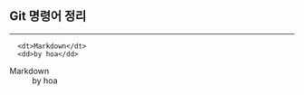 ## Git 명령어 정리
---
 
```
  <dt>Markdown</dt>
  <dd>by hoa</dd>
```
 
 
<dl> 
  <dt>Markdown</dt>
  <dd>by hoa</dd>
</dl> 

